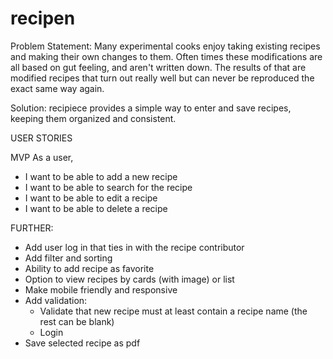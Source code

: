 # recipen

Problem Statement: 
Many experimental cooks enjoy taking existing recipes and making their own changes to them. Often times these modifications are all based on gut feeling, and aren't written down. The results of that are modified recipes that turn out really well but can never be reproduced the exact same way again. 

Solution: 
recipiece provides a simple way to enter and save recipes, keeping them organized and consistent. 


USER STORIES

MVP
As a user,
- I want to be able to add a new recipe
- I want to be able to search for the recipe
- I want to be able to edit a recipe 
- I want to be able to delete a recipe 

FURTHER:
- Add user log in that ties in with the recipe contributor
- Add filter and sorting
- Ability to add recipe as favorite
- Option to view recipes by cards (with image) or list
- Make mobile friendly and responsive 
- Add validation:
  - Validate that new recipe must at least contain a recipe name (the rest can be blank)
  - Login
- Save selected recipe as pdf